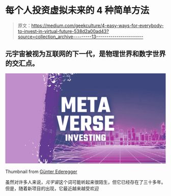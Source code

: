 # 每个人投资虚拟未来的 4 种简单方法

> 原文：<https://medium.com/geekculture/4-easy-ways-for-everybody-to-invest-in-virtual-future-538d2a00ad43?source=collection_archive---------13----------------------->

## 元宇宙被视为互联网的下一代，是物理世界和数字世界的交汇点。

![](img/30edb4a649c1d3cde963fe774b73a033.png)

Thumbnail from [Günter Ederegger](https://medium.com/u/4f0c50d16421?source=post_page-----538d2a00ad43--------------------------------)

虽然对许多人来说，*元宇宙*这个词可能听起来很陌生，但它已经存在了三十多年。但是，随着新项目的出现，它最近越来越受欢迎